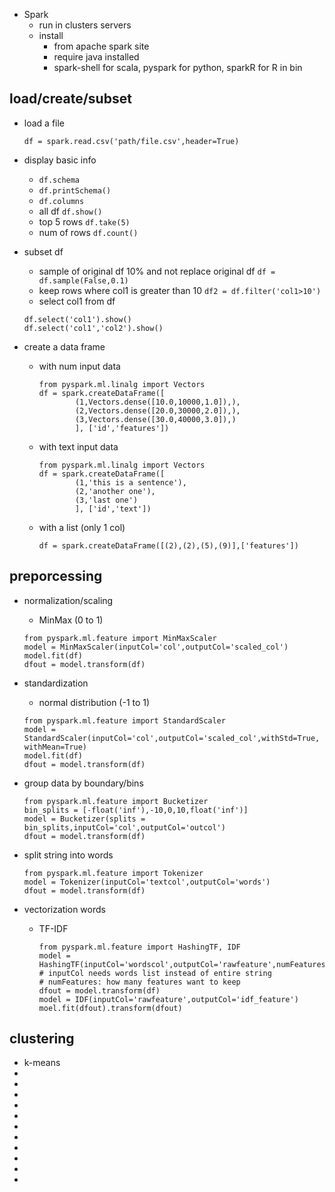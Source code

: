 * Spark
    - run in clusters servers
    - install
        + from apache spark site
        + require java installed
        + spark-shell for scala, pyspark for python, sparkR for R in bin

## load/create/subset
* load a file
    ```
    df = spark.read.csv('path/file.csv',header=True)
    ```
* display basic info

    - `df.schema`
    - `df.printSchema()`
    - `df.columns`
    - all df `df.show()`
    - top 5 rows `df.take(5)`
    - num of rows `df.count()`


* subset df
    - sample of original df 10% and not replace original df
    `df = df.sample(False,0.1)`
    - keep rows where col1 is greater than 10
    `df2 = df.filter('col1>10')`
    - select col1 from df
    ```
    df.select('col1').show()
    df.select('col1','col2').show()
    ```
* create a data frame
    - with num input data
        ```
        from pyspark.ml.linalg import Vectors
        df = spark.createDataFrame([
                (1,Vectors.dense([10.0,10000,1.0]),),
                (2,Vectors.dense([20.0,30000,2.0]),),
                (3,Vectors.dense([30.0,40000,3.0]),)
                ], ['id','features'])
        ```
    - with text input data
        ```
        from pyspark.ml.linalg import Vectors
        df = spark.createDataFrame([
                (1,'this is a sentence'),
                (2,'another one'),
                (3,'last one')
                ], ['id','text'])
        ```
    - with a list (only 1 col)
        ```
        df = spark.createDataFrame([(2),(2),(5),(9)],['features'])
        ```

## preporcessing
    
* normalization/scaling
    - MinMax (0 to 1)
    ```
    from pyspark.ml.feature import MinMaxScaler
    model = MinMaxScaler(inputCol='col',outputCol='scaled_col')
    model.fit(df)
    dfout = model.transform(df)
    ```

* standardization
    - normal distribution (-1 to 1)
    ```
    from pyspark.ml.feature import StandardScaler
    model = StandardScaler(inputCol='col',outputCol='scaled_col',withStd=True, withMean=True)
    model.fit(df)
    dfout = model.transform(df)
    ```

* group data by boundary/bins
    ```
    from pyspark.ml.feature import Bucketizer
    bin_splits = [-float('inf'),-10,0,10,float('inf')]
    model = Bucketizer(splits = bin_splits,inputCol='col',outputCol='outcol')
    dfout = model.transform(df)
    ```
* split string into words
    ```
    from pyspark.ml.feature import Tokenizer
    model = Tokenizer(inputCol='textcol',outputCol='words')
    dfout = model.transform(df)
    ```
* vectorization words
    - TF-IDF
        ```
        from pyspark.ml.feature import HashingTF, IDF
        model = HashingTF(inputCol='wordscol',outputCol='rawfeature',numFeatures=20) 
        # inputCol needs words list instead of entire string
        # numFeatures: how many features want to keep
        dfout = model.transform(df)
        model = IDF(inputCol='rawfeature',outputCol='idf_feature')
        moel.fit(dfout).transform(dfout)
        ```


## clustering
* k-means
*
*
*
*
*
*
*
*
*
*
*